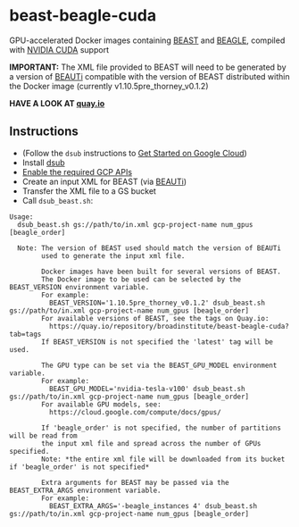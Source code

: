
# beast-beagle-cuda
GPU-accelerated Docker images containing [BEAST](http://beast.community/about) and [BEAGLE](http://beast.community/beagle), compiled with [NVIDIA CUDA](https://developer.nvidia.com/cuda-zone) support

**IMPORTANT:** The XML file provided to BEAST will need to be generated by a version of [BEAUTi](http://beast.community/beauti) compatible with the version of BEAST distributed within the Docker image (currently v1.10.5pre_thorney_v0.1.2)

**HAVE A LOOK AT [quay.io](https://quay.io/repository/broadinstitute/beast-beagle-cuda?tab=tags)**

## Instructions
* (Follow the `dsub` instructions to [Get Started on Google Cloud](https://github.com/DataBiosphere/dsub#getting-started-on-google-cloud))
* Install [dsub](https://github.com/DataBiosphere/dsub)
* [Enable the required GCP APIs](https://console.cloud.google.com/flows/enableapi?apiid=lifesciences.googleapis.com,storage_component,compute_component&redirect=https://console.cloud.google.com)
* Create an input XML for BEAST (via [BEAUTi](http://beast.community/beauti))
* Transfer the XML file to a GS bucket
* Call `dsub_beast.sh`:
```
Usage:
  dsub_beast.sh gs://path/to/in.xml gcp-project-name num_gpus [beagle_order]

  Note: The version of BEAST used should match the version of BEAUTi
        used to generate the input xml file.

        Docker images have been built for several versions of BEAST.
        The Docker image to be used can be selected by the BEAST_VERSION environment variable.
        For example:
          BEAST_VERSION='1.10.5pre_thorney_v0.1.2' dsub_beast.sh gs://path/to/in.xml gcp-project-name num_gpus [beagle_order]
        For available versions of BEAST, see the tags on Quay.io:
          https://quay.io/repository/broadinstitute/beast-beagle-cuda?tab=tags
        If BEAST_VERSION is not specified the 'latest' tag will be used.

        The GPU type can be set via the BEAST_GPU_MODEL environment variable.
        For example:
          BEAST_GPU_MODEL='nvidia-tesla-v100' dsub_beast.sh gs://path/to/in.xml gcp-project-name num_gpus [beagle_order]
        For available GPU models, see:
          https://cloud.google.com/compute/docs/gpus/

        If 'beagle_order' is not specified, the number of partitions will be read from
        the input xml file and spread across the number of GPUs specified.
        Note: *the entire xml file will be downloaded from its bucket if 'beagle_order' is not specified*

        Extra arguments for BEAST may be passed via the BEAST_EXTRA_ARGS environment variable.
        For example:
          BEAST_EXTRA_ARGS='-beagle_instances 4' dsub_beast.sh gs://path/to/in.xml gcp-project-name num_gpus [beagle_order]
```
